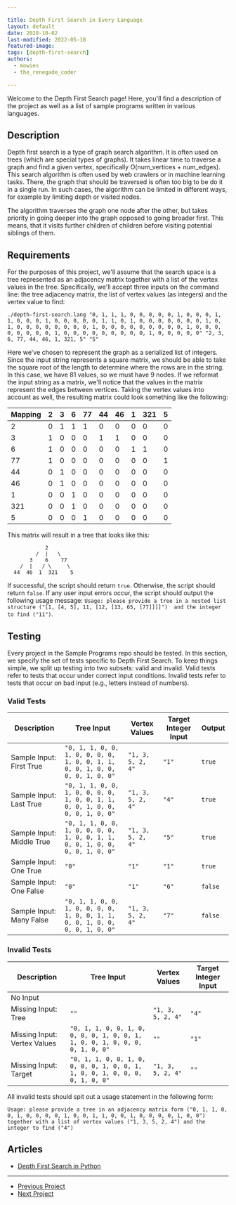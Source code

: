 ```yaml
---

title: Depth First Search in Every Language
layout: default
date: 2020-10-02
last-modified: 2022-05-18
featured-image: 
tags: [depth-first-search]
authors:
  - mowies
  - the_renegade_coder

---
```


Welcome to the Depth First Search page! Here, you'll find a description of the project as well as a list of sample programs written in various languages.

## Description

Depth first search is a type of graph search algorithm. It is often used on trees 
(which are special types of graphs).
It takes linear time to traverse a graph and find a given vertex, specifically O(num_vertices + num_edges).
This search algorithm is often used by web crawlers or in machine learning tasks.
There, the graph that should be traversed is often too big to be do it in a single run.
In such cases, the algorithm can be limited in different ways, for example by limiting depth or visited nodes.

The algorithm traverses the graph one node after the other, but takes priority in going deeper into 
the graph opposed to going broader first. This means, that it visits further children of children before visiting
potential siblings of them.


## Requirements

For the purposes of this project, we'll assume that the search space is a tree represented 
as an adjacency matrix together with a list of the vertex values in the tree.
Specifically, we'll accept three inputs on the command line: the tree adjacency matrix, the list of vertex
values (as integers) and the vertex value to find:

```console
./depth-first-search.lang "0, 1, 1, 1, 0, 0, 0, 0, 0, 1, 0, 0, 0, 1, 1, 0, 0, 0, 1, 0, 0, 0, 0, 0, 1, 1, 0, 1, 0, 0, 0, 0, 0, 0, 0, 1, 0, 1, 0, 0, 0, 0, 0, 0, 0, 0, 1, 0, 0, 0, 0, 0, 0, 0, 0, 0, 1, 0, 0, 0, 0, 0, 0, 0, 0, 1, 0, 0, 0, 0, 0, 0, 0, 0, 0, 1, 0, 0, 0, 0, 0" "2, 3, 6, 77, 44, 46, 1, 321, 5" "5"
```

Here we've chosen to represent the graph as a serialized list of integers. Since
the input string represents a square matrix, we should be able to take the
square root of the length to determine where the rows are in the string. In this
case, we have 81 values, so we must have 9 nodes.
If we reformat the input string as a matrix, we'll notice that the values in the
matrix represent the edges between vertices. Taking the vertex values into account as well, the resulting matrix
could look something like the following:

| Mapping | 2   | 3   | 6   | 77  | 44  | 46  | 1   | 321 | 5   |
| ------- | --- | --- | --- | --- | --- | --- | --- | --- | --- |
| 2       | 0   | 1   | 1   | 1   | 0   | 0   | 0   | 0   | 0   |
| 3       | 1   | 0   | 0   | 0   | 1   | 1   | 0   | 0   | 0   |
| 6       | 1   | 0   | 0   | 0   | 0   | 0   | 1   | 1   | 0   |
| 77      | 1   | 0   | 0   | 0   | 0   | 0   | 0   | 0   | 1   |
| 44      | 0   | 1   | 0   | 0   | 0   | 0   | 0   | 0   | 0   |
| 46      | 0   | 1   | 0   | 0   | 0   | 0   | 0   | 0   | 0   |
| 1       | 0   | 0   | 1   | 0   | 0   | 0   | 0   | 0   | 0   |
| 321     | 0   | 0   | 1   | 0   | 0   | 0   | 0   | 0   | 0   |
| 5       | 0   | 0   | 0   | 1   | 0   | 0   | 0   | 0   | 0   |

This matrix will result in a tree that looks like this:

```console
            2
         /  |   \
       3    6    77
    /  |   / \     \
  44  46  1  321    5
```

If successful, the script should return `true`. Otherwise, the script should return `false`. 
If any user input errors occur, the script should output the following usage message:
`Usage: please provide a tree in a nested list structure ("[1, [4, 5], 11, [12, [13, 65, [77]]]]") 
and the integer to find ("11")`.


## Testing

Every project in the Sample Programs repo should be tested. In this section, we specify the set of tests specific to Depth First Search. To keep things simple, we split up testing into two subsets: valid and invalid. Valid tests refer to tests that occur under correct input conditions. Invalid tests refer to tests that occur on bad input (e.g., letters instead of numbers).

### Valid Tests

| Description               | Tree Input                                                                    | Vertex Values     | Target Integer Input | Output  |
| ------------------------- | ----------------------------------------------------------------------------- | ----------------- | -------------------- | ------- |
| Sample Input: First True  | `"0, 1, 1, 0, 0, 1, 0, 0, 0, 0, 1, 0, 0, 1, 1, 0, 0, 1, 0, 0, 0, 0, 1, 0, 0"` | `"1, 3, 5, 2, 4"` | `"1"`                | `true`  |
| Sample Input: Last True   | `"0, 1, 1, 0, 0, 1, 0, 0, 0, 0, 1, 0, 0, 1, 1, 0, 0, 1, 0, 0, 0, 0, 1, 0, 0"` | `"1, 3, 5, 2, 4"` | `"4"`                | `true`  |
| Sample Input: Middle True | `"0, 1, 1, 0, 0, 1, 0, 0, 0, 0, 1, 0, 0, 1, 1, 0, 0, 1, 0, 0, 0, 0, 1, 0, 0"` | `"1, 3, 5, 2, 4"` | `"5"`                | `true`  |
| Sample Input: One True    | `"0"`                                                                         | `"1"`             | `"1"`                | `true`  |
| Sample Input: One False   | `"0"`                                                                         | `"1"`             | `"6"`                | `false` |
| Sample Input: Many False  | `"0, 1, 1, 0, 0, 1, 0, 0, 0, 0, 1, 0, 0, 1, 1, 0, 0, 1, 0, 0, 0, 0, 1, 0, 0"` | `"1, 3, 5, 2, 4"` | `"7"`                | `false` |



### Invalid Tests

| Description                  | Tree Input                                                                    | Vertex Values     | Target Integer Input |
| ---------------------------- | ----------------------------------------------------------------------------- | ----------------- | -------------------- |
| No Input                     |                                                                               |                   |                      |
| Missing Input: Tree          | `""`                                                                          | `"1, 3, 5, 2, 4"` | `"4"`                |
| Missing Input: Vertex Values | `"0, 1, 1, 0, 0, 1, 0, 0, 0, 0, 1, 0, 0, 1, 1, 0, 0, 1, 0, 0, 0, 0, 1, 0, 0"` | `""`              | `"1"`                |
| Missing Input: Target        | `"0, 1, 1, 0, 0, 1, 0, 0, 0, 0, 1, 0, 0, 1, 1, 0, 0, 1, 0, 0, 0, 0, 1, 0, 0"` | `"1, 3, 5, 2, 4"` | `""`                 |

All invalid tests should spit out a usage statement in the following
form: 

```
Usage: please provide a tree in an adjacency matrix form ("0, 1, 1, 0, 0, 1, 0, 0, 0, 0, 1, 0, 0, 1, 1, 0, 0, 1, 0, 0, 0, 0, 1, 0, 0") together with a list of vertex values ("1, 3, 5, 2, 4") and the integer to find ("4")
```


## Articles

- [Depth First Search in Python](https://sampleprograms.io/projects/depth-first-search/python)

---

- [Previous Project](https://sampleprograms.io/projects/convex-hull)
- [Next Project](https://sampleprograms.io/projects/dijkstra)